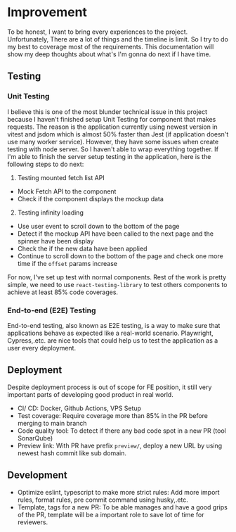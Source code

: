 # Improvement

To be honest, I want to bring every experiences to the project. Unfortunately, There are a lot of things and the timeline is limit. So I try to do my best to coverage most of the requirements. This documentation will show my deep thoughts about what's I'm gonna do next if I have time.

## Testing

### Unit Testing

I believe this is one of the most blunder technical issue in this project because I haven't finished setup Unit Testing for component that makes requests. The reason is the application currently using newest version in vitest and jsdom which is almost 50% faster than Jest (if application doesn't use many worker service). However, they have some issues when create testing with node server. So I haven't able to wrap everything together. If I'm able to finish the server setup testing in the application, here is the following steps to do next:

1. Testing mounted fetch list API

- Mock Fetch API to the component
- Check if the component displays the mockup data

2. Testing infinity loading

- Use user event to scroll down to the bottom of the page
- Detect if the mockup API have been called to the next page and the spinner have been display
- Check the if the new data have been applied
- Continue to scroll down to the bottom of the page and check one more time if the `offset` params increase

For now, I've set up test with normal components. Rest of the work is pretty simple, we need to use `react-testing-library` to test others components to achieve at least 85% code coverages.

### End-to-end (E2E) Testing

End-to-end testing, also known as E2E testing, is a way to make sure that applications behave as expected like a real-world scenario.
Playwright, Cypress,.etc. are nice tools that could help us to test the application as a user every deployment.

## Deployment

Despite deployment process is out of scope for FE position, it still very important parts of developing good product in real world.

- CI/ CD: Docker, Github Actions, VPS Setup
- Test coverage: Require coverage more than 85% in the PR before merging to main branch
- Code quality tool: To detect if there any bad code spot in a new PR (tool SonarQube)
- Preview link: With PR have prefix `preview/`, deploy a new URL by using newest hash commit like sub domain.

## Development

- Optimize eslint, typescript to make more strict rules: Add more import rules, format rules, pre commit command using husky,.etc.
- Template, tags for a new PR: To be able manages and have a good grips of the PR, template will be a important role to save lot of time for reviewers.
